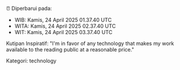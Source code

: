 ⏰ Diperbarui pada:
- WIB: Kamis, 24 April 2025 01.37.40 UTC
- WITA: Kamis, 24 April 2025 02.37.40 UTC
- WIT: Kamis, 24 April 2025 03.37.40 UTC

Kutipan Inspiratif:
"I'm in favor of any technology that makes my work available to the reading public at a reasonable price."


Kategori: technology


